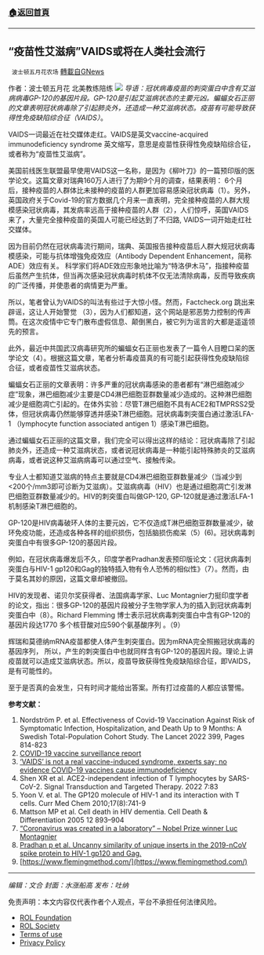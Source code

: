 ###  [:house:返回首頁](https://github.com/ourhimalayas/txt)
---


## “疫苗性艾滋病”VAIDS或将在人类社会流行
` 波士顿五月花农场` [轉載自GNews](https://gnews.org/zh-hans/2202524/)

作者：波士顿五月花 北美教练陪练
![](https://assets.gnews.org/wp-content/uploads/2022/03/35BE6292-949B-49D4-97F4-DE3FA0351C40.jpg)
*导语：冠状病毒疫苗的刺突蛋白中含有艾滋病病毒GP-120的基因片段。GP-120是引起艾滋病状态的主要元凶。蝙蝠女石正丽的文章表明冠状病毒除了引起肺炎外，还造成一种艾滋病状态。疫苗有可能导致获得性免疫缺陷综合征（VAIDS）*。

VAIDS一词最近在社交媒体走红。VAIDS是英文vaccine-acquired immunodeficiency syndrome 英文缩写，意思是疫苗性获得性免疫缺陷综合征，或者称为“疫苗性艾滋病”。

美国前线医生联盟最早使用VAIDS这一名称，是因为《柳叶刀》的一篇预印版的医学论文。这篇文章对瑞典160万人进行了为期9个月的调查，结果表明： 6个月后，接种疫苗的人群体比未接种的疫苗的人群更加容易感染冠状病毒（1）。另外，英国政府关于Covid-19的官方数据几个月来一直表明，完全接种疫苗的人群大规模感染冠状病毒，其发病率远高于接种疫苗的人群（2），人们惊呼，英国VAIDS来了，大量完全接种疫苗的英国人可能已经达到了不归路, VAIDS一词开始走红社交媒体。

因为目前仍然在冠状病毒流行期间，瑞典、英国报告接种疫苗后人群大规冠状病毒模感染，可能与抗体增強免疫效应（Antibody Dependent Enhancement，简称ADE）效应有关。 科学家们将ADE效应形象地比喻为“特洛伊木马”，指接种疫苗后虽然产生抗体，但当再次感染冠状病毒时机体不仅无法清除病毒，反而导致疾病的广泛传播，并使患者的病情更为严重。

所以，笔者曾认为VAIDS的叫法有些过于大惊小怪。然而，Factcheck.org 跳出来辟谣，这让人开始警觉 （3），因为人们都知道，这个网站是邪恶势力控制的传声筒。在这次疫情中它专门散布虚假信息、颠倒黑白，被它列为谣言的大都是遥遥领先的预言。

此外，最近中共国武汉病毒研究所的蝙蝠女石正丽也发表了一篇令人目瞪口呆的医学论文（4）。根据这篇文章，笔者分析毒疫苗真的有可能引起获得性免疫缺陷综合征，或者疫苗性艾滋病状态。

蝙蝠女石正丽的文章表明：许多严重的冠状病毒感染的患者都有“淋巴细胞减少症”现象，淋巴细胞减少主要是CD4淋巴细胞亚群数量减少造成的。这种淋巴细胞减少是细胞凋亡引起的。在体外实验：尽管T淋巴细胞不具有ACE2和TMPRSS2受体，但冠状病毒仍然能够穿透并感染T淋巴细胞。冠状病毒刺突蛋白通过激活LFA-1 （lymphocyte function associated antigen 1）感染T淋巴细胞。

通过蝙蝠女石正丽的这篇文章，我们完全可以得出这样的结论：冠状病毒除了引起肺炎外，还造成一种艾滋病状态，或者说冠状病毒是一种能引起特殊肺炎的艾滋病病毒，或者说这种艾滋病病毒可以通过空气、接触传染。

专业人士都知道艾滋病的特点主要就是CD4淋巴细胞亚群数量减少（当减少到&lt;200个/mm3即可诊断为艾滋病）。艾滋病病毒（HIV）也是通过细胞凋亡引发淋巴细胞亚群数量减少的。HIV的刺突蛋白叫做GP-120, GP-120就是通过激活LFA-1机制感染T淋巴细胞的。

GP-120是HIV病毒破环人体的主要元凶，它不仅造成T淋巴细胞亚群数量减少，破环免疫功能，还造成各种各样的组织损伤，包括脑损伤痴呆（5）(6)。冠状病毒刺突蛋白中有很多GP-120的基因片段。

例如，在冠状病毒爆发后不久，印度学者Pradhan发表预印版论文：《冠状病毒刺突蛋白与HIV-1 gp120和Gag的独特插入物有令人恐怖的相似性》（7）。然而，由于莫名其妙的原因，这篇文章却被撤回。

HIV的发现者、诺贝尔奖获得者、法国病毒学家、Luc Montagnier力挺印度学者的论文，指出：很多GP-120的基因片段被分子生物学家人为的插入到冠状病毒刺突蛋白中（8）。Richard Flemming 博士表示冠状病毒刺突蛋白中含有GP-120的基因片段达1770 多个核苷酸对应590个氨基酸序列 。（9）

辉瑞和莫德纳mRNA疫苗都使人体产生刺突蛋白。因为mRNA完全照搬冠状病毒的基因序列， 所以，产生的刺突蛋白中也就同样含有GP-120的基因片段。理论上讲疫苗就可以造成艾滋病状态。所以，疫苗导致获得性免疫缺陷综合征，即VAIDS，是有可能性的。

至于是否真的会发生，只有时间才能给出答案。所有打过疫苗的人都应该警惕。

**参考文献：**

1. Nordström P. et al. Effectiveness of Covid-19 Vaccination Against Risk of Symptomatic Infection, Hospitalization, and Death Up to 9 Months: A Swedish Total-Population Cohort Study. The Lancet 2022 399, Pages 814-823
2. [COVID-19 vaccine surveillance report](https://assets.publishing.service.gov.uk/government/uploads/system/uploads/attachment_data/file/1052353/Vaccine_surveillance_report_-_week_5.pdf)
3. [‘VAIDS’ is not a real vaccine-induced syndrome, experts say; no evidence COVID-19 vaccines cause immunodeficiency](https://www.reuters.com/article/factcheck-vaids-fakes/fact-check-vaids-is-not-a-real-vaccine-induced-syndrome-experts-say-no-evidence-covid-19-vaccines-cause-immunodeficiency-idUSL1N2UM1C7)
4. Shen XR et al. ACE2-independent infection of T lymphocytes by SARS-CoV-2. Signal Transduction and Targeted Therapy. 2022 7:83
5. Yoon V. et al. The GP120 molecule of HIV-1 and its interaction with T cells. Curr Med Chem 2010;17(8):741-9
6. Mattson MP et al. Cell death in HIV dementia. Cell Death & Differentiation 2005 12 893–904
7. [“Coronavirus was created in a laboratory” – Nobel Prize winner Luc Montagnier](https://www.theyucatantimes.com/2020/04/coronavirus-was-created-in-a-laboratory-nobel-prize-winner-luc-montagnier/)
8. [Pradhan p et al. Uncanny similarity of unique inserts in the 2019-nCoV spike protein to HIV-1 gp120 and Gag.](https://doi.org/10.1101/2020.01.30.927871)
9. [https://www.flemingmethod.com/](https://www.flemingmethod.com/)


* * *

*编辑：文合
封面：水涨船高
发布：吐纳*

 

免责声明：本文内容仅代表作者个人观点，平台不承担任何法律风险。

- [ROL Foundation](https://rolfoundation.org/)
- [ROL Society](https://rolsociety.org/)
- [Terms of use](https://gnews.org/terms-of-use-3/)
- [Privacy Policy](https://gnews.org/privacy-policy/)
